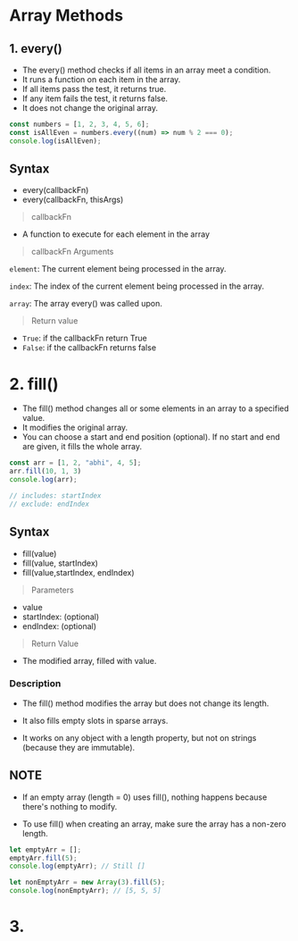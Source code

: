 # Array Methods

## 1. every()
- The every() method checks if all items in an array meet a condition.
- It runs a function on each item in the array.
- If all items pass the test, it returns true.
- If any item fails the test, it returns false.
- It does not change the original array.

```javascript
const numbers = [1, 2, 3, 4, 5, 6];
const isAllEven = numbers.every((num) => num % 2 === 0);
console.log(isAllEven);
```
## Syntax
- every(callbackFn)
- every(callbackFn, thisArgs)

> callbackFn
- A function to execute for each element in the array

> callbackFn Arguments

`element`: The current element being processed in the array.

`index`: The index of the current element being processed in the array.

`array`: The array every() was called upon.

> Return value
- `True`: if the callbackFn return True
- `False`: if the callbackFn returns false


# 2. fill()
- The fill() method changes all or some elements in an array to a specified value.
- It modifies the original array.
- You can choose a start and end position (optional).
If no start and end are given, it fills the whole array.

```javascript
const arr = [1, 2, "abhi", 4, 5];
arr.fill(10, 1, 3)
console.log(arr);

// includes: startIndex
// exclude: endIndex
```

## Syntax
- fill(value)
- fill(value, startIndex)
- fill(value,startIndex, endIndex)

> Parameters

- value
- startIndex: (optional)
- endIndex: (optional)

> Return Value
- The modified array, filled with value.

### Description

- The fill() method modifies the array but does not change its length.

- It also fills empty slots in sparse arrays.

- It works on any object with a length property, but not on strings (because they are immutable).

## NOTE
- If an empty array (length = 0) uses fill(), nothing happens because there's nothing to modify.

- To use fill() when creating an array, make sure the array has a non-zero length.

```javascript
let emptyArr = [];
emptyArr.fill(5);  
console.log(emptyArr); // Still []

let nonEmptyArr = new Array(3).fill(5);
console.log(nonEmptyArr); // [5, 5, 5]
```

# 3. 